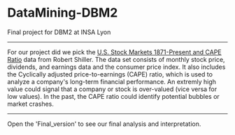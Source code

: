 # DataMining-DBM2
Final project for DBM2 at INSA Lyon

***

For our project did we pick the <a href="http://www.econ.yale.edu/~shiller/data.htm" target="_blank">U.S. Stock Markets 1871-Present and CAPE Ratio</a> data from Robert Shiller. 
The data set consists of monthly stock price, dividends, and earnings data and the consumer price index. It also includes the Cyclically adjusted price-to-earnings (CAPE) ratio, which is used to analyze a company's long-term financial performance. An extremly high value could signal that a company or stock is over-valued (vice versa for low values). In the past, the CAPE ratio could identify potential bubbles or market crashes. 
***

Open the 'Final_version' to see our final analysis and interpretation.
